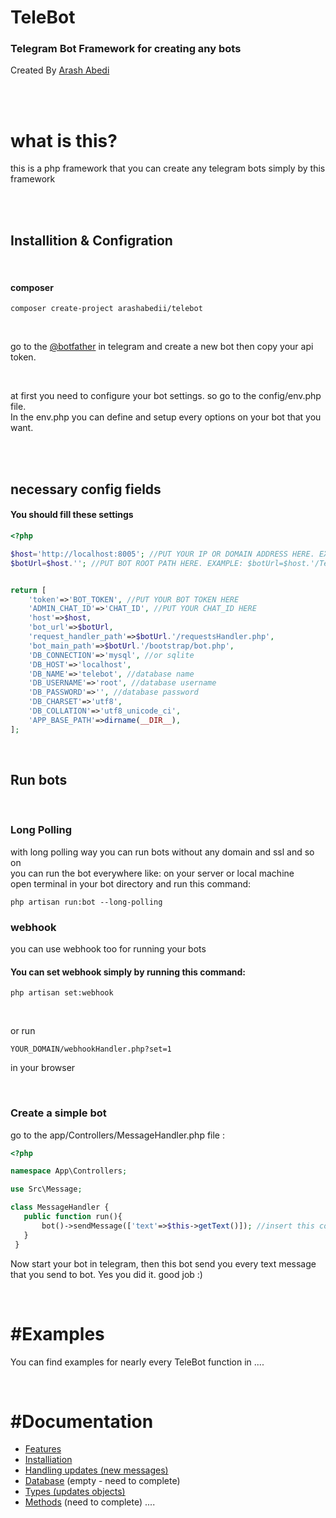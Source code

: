 # TeleBot
### Telegram Bot Framework for creating any bots 

Created By [Arash Abedi](https://arashabedi.com)

<br/>
<br/>

# what is this?
this is a php framework that you can create any telegram bots simply by this framework

<br/>
<br/>

## Installition & Configration
<br>

#### composer
```
composer create-project arashabedii/telebot
```
<br/>

go to the [@botfather](https://t.me/botfather) in telegram and create a new bot
then copy your api token.

<br/>

at first you need to configure your bot settings. so go to the config/env.php file.</br>
In the env.php you can define and setup every options on your bot that you want.

<br/>
<br/>

## necessary config fields
#### You should fill these settings
```PHP
<?php

$host='http://localhost:8005'; //PUT YOUR IP OR DOMAIN ADDRESS HERE. EXAMPLE: http://192.168.1.15
$botUrl=$host.''; //PUT BOT ROOT PATH HERE. EXAMPLE: $botUrl=$host.'/TeleBotDir';


return [
    'token'=>'BOT_TOKEN', //PUT YOUR BOT TOKEN HERE
    'ADMIN_CHAT_ID'=>'CHAT_ID', //PUT YOUR CHAT_ID HERE
    'host'=>$host,
    'bot_url'=>$botUrl,
    'request_handler_path'=>$botUrl.'/requestsHandler.php',
    'bot_main_path'=>$botUrl.'/bootstrap/bot.php',
    'DB_CONNECTION'=>'mysql', //or sqlite
    'DB_HOST'=>'localhost',
    'DB_NAME'=>'telebot', //database name
    'DB_USERNAME'=>'root', //database username
    'DB_PASSWORD'=>'', //database password
    'DB_CHARSET'=>'utf8',
    'DB_COLLATION'=>'utf8_unicode_ci',
    'APP_BASE_PATH'=>dirname(__DIR__),
];

```
<br/>

## Run bots

<br>

### Long Polling
with long polling way you can run bots without any domain and ssl and so on <br>
you can run the bot everywhere like: on your server or local machine
<br>
open terminal in your bot directory and run this command:
```
php artisan run:bot --long-polling

```

### webhook
you can use webhook too for running your bots

#### You can set webhook simply by running this command: <br/>
```
php artisan set:webhook

```
<br>

or run

``` 
YOUR_DOMAIN/webhookHandler.php?set=1

```

in your browser

<br/>


### Create a simple bot

go to the app/Controllers/MessageHandler.php file :

```php
<?php

namespace App\Controllers;

use Src\Message;

class MessageHandler {
   public function run(){
       bot()->sendMessage(['text'=>$this->getText()]); //insert this code
   }
 }

```

Now start your bot in telegram, then this bot send you every text message that you send to bot. Yes you did it. good job :)

<br>

# #Examples 

You can find examples for nearly every TeleBot function in
....


<br/>

# #Documentation

* [Features](v1/features.md)
* [Installiation](v1/installiation.md)
* [Handling updates (new messages)](v1/updates.md)
* [Database](v1/database.md) (empty - need to complete)
* [Types (updates objects)](v1/types.md)
* [Methods](v1/methods.md) (need to complete)
....

